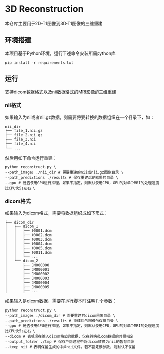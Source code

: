 # 3D Reconstruction

本仓库主要用于2D-T1图像到3D-T1图像的三维重建

## 环境搭建
本项目基于Python环境，运行下述命令安装所需python库
```
pip install -r requirements.txt
```

## 运行
支持dicom数据格式以及nii数据格式的MRI影像的三维重建
### nii格式
如果输入为nii或者nii.gz数据，则需要将要转换的数据组织在一个目录下，如：
```
nii_dir
├── file_1.nii.gz
├── file_2.nii.gz
├── file_3.nii
├── file_4.nii
└── ...
```
然后用如下命令运行重建：
```
python reconstruct.py \
--path_images ./nii_dir # 需要重建的nii或nii.gz图像目录 \
--path_predictions ./results # 保存重建后的结果的目录 \
--gpu # 是否使用GPU进行推理，如果不指定，则默认使用CPU，GPU的对单个MRI的处理速度比CPU快5s左右 \
```

### dicom格式
如果输入为dicom格式，需要将数据组织成如下形式：
```
├── dicom_dir
│   ├── dicom_1
│   │   ├── 00001.dcm
│   │   ├── 00002.dcm
│   │   ├── 00003.dcm
│   │   ├── 00004.dcm
│   │   ├── 00005.dcm
│   │   ├── 00011.dcm
│   │   └── ...
│   └── dicom_2
│       ├── IM000000
│       ├── IM000001
│       ├── IM000002
│       ├── IM000003
│       ├── IM000004
│       ├── IM000005
│       ├── ...

```
如果输入是dicom数据，需要在运行脚本时注明几个参数：
```
python reconstruct.py \
--path_images ./dicom_dir # 需要重建的dicom图像目录 \
--path_predictions ./results # 重建后的图像的保存目录 \
--gpu # 是否使用GPU进行推理，如果不指定，则默认使用CPU，GPU的对单个MRI的处理速度比CPU快5s左右 \
--dicom # 表明现在输入dicom格式的数据，仅在转换dicom数据的时候指定
--output_folder ./tmp # 保存中间过程中将dicom转换为nii的暂存目录
--keep_nii # 表明保留生成的中间nii文件，若不指定该参数，则默认不保留
```
